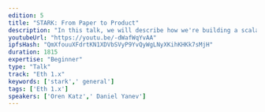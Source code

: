 ```yaml
---
edition: 5
title: "STARK: From Paper to Product"
description: "In this talk, we will describe how we're building a scalability engine for self-custodial trading and payments. We will also describe how to build a STARK-based product over Ethereum, and our contributions to the Ethereum ecosystem (EIP-2028, STARK-friendly hash functions, etc.)"
youtubeUrl: "https://youtu.be/-dWafWqYvAA"
ipfsHash: "QmXfouuXFdrtKN1XDVbSVyP9YvQyWgLNyXKihKHKk7sMjH"
duration: 1815
expertise: "Beginner"
type: "Talk"
track: "Eth 1.x"
keywords: ['stark',' general']
tags: ['Eth 1.x']
speakers: ['Oren Katz',' Daniel Yanev']
---
```

